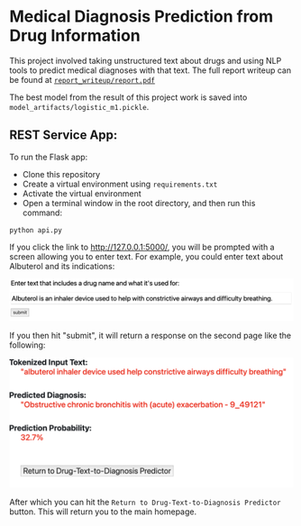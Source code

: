 # Medical Diagnosis Prediction from Drug Information

This project involved taking unstructured text about drugs and using NLP tools to predict medical diagnoses with that text. The full report writeup can be found at [`report_writeup/report.pdf`](report_writeup/report.pdf)

The best model from the result of this project work is saved into `model_artifacts/logistic_m1.pickle`. 

## REST Service App:

To run the Flask app:
- Clone this repository
- Create a virtual environment using `requirements.txt`
- Activate the virtual environment
- Open a terminal window in the root directory, and then run this command:
```
python api.py
```

If you click the link to http://127.0.0.1:5000/, you will be prompted with a screen allowing you to enter text. 
For example, you could enter text about Albuterol and its indications:

![App-Homepage](img/homepage.png)

If you then hit "submit", it will return a response on the second page like the following:

![App-Homepage](img/response_page.png)

After which you can hit the `Return to Drug-Text-to-Diagnosis Predictor` button. 
This will return you to the main homepage.
